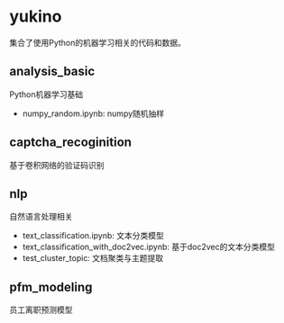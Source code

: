 # yukino

集合了使用Python的机器学习相关的代码和数据。

## analysis_basic
Python机器学习基础

- numpy_random.ipynb: numpy随机抽样

## captcha_recoginition
基于卷积网络的验证码识别

## nlp
自然语言处理相关

- text_classification.ipynb: 文本分类模型
- text_classification_with_doc2vec.ipynb: 基于doc2vec的文本分类模型
- test_cluster_topic: 文档聚类与主题提取

## pfm_modeling
员工离职预测模型
